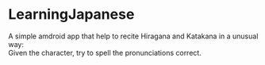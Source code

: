 # LearningJapanese
A simple amdroid app that help to recite Hiragana and Katakana in a unusual way:  
Given the character, try to spell the pronunciations correct.  
